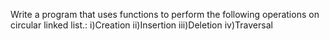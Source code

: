 Write a program that uses functions to perform the following operations on circular linked list.: i)Creation
ii)Insertion 
iii)Deletion 
iv)Traversal
 

